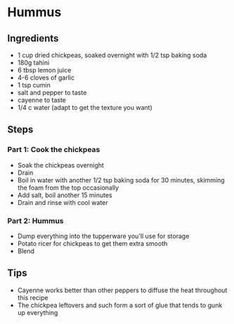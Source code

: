 # Hummus

## Ingredients
- 1 cup dried chickpeas, soaked overnight with 1/2 tsp baking soda
- 180g tahini
- 6 tbsp lemon juice
- 4-6 cloves of garlic
- 1 tsp cumin
- salt and pepper to taste
- cayenne to taste
- 1/4 c water (adapt to get the texture you want)

## Steps

### Part 1: Cook the chickpeas
- Soak the chickpeas overnight
- Drain
- Boil in water with another 1/2 tsp baking soda for 30 minutes, skimming the foam from the top occasionally
- Add salt, boil another 15 minutes
- Drain and rinse with cool water

### Part 2: Hummus
- Dump everything into the tupperware you'll use for storage
- Potato ricer for chickpeas to get them extra smooth
- Blend

## Tips
- Cayenne works better than other peppers to diffuse the heat throughout this recipe
- The chickpea leftovers and such form a sort of glue that tends to gunk up everything